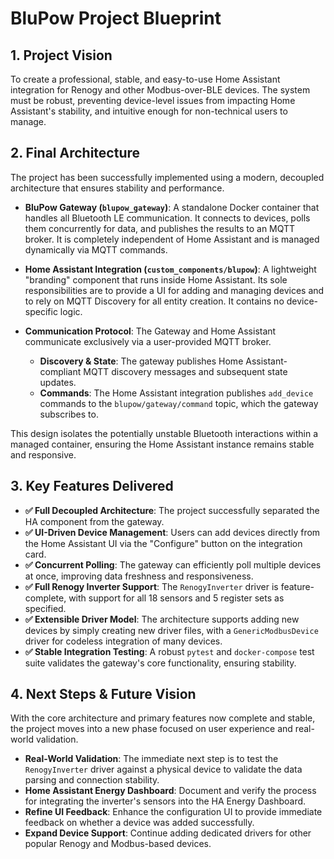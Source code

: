 # BluPow Project Blueprint

## 1. Project Vision

To create a professional, stable, and easy-to-use Home Assistant integration for Renogy and other Modbus-over-BLE devices. The system must be robust, preventing device-level issues from impacting Home Assistant's stability, and intuitive enough for non-technical users to manage.

## 2. Final Architecture

The project has been successfully implemented using a modern, decoupled architecture that ensures stability and performance.

*   **BluPow Gateway (`blupow_gateway`)**: A standalone Docker container that handles all Bluetooth LE communication. It connects to devices, polls them concurrently for data, and publishes the results to an MQTT broker. It is completely independent of Home Assistant and is managed dynamically via MQTT commands.

*   **Home Assistant Integration (`custom_components/blupow`)**: A lightweight "branding" component that runs inside Home Assistant. Its sole responsibilities are to provide a UI for adding and managing devices and to rely on MQTT Discovery for all entity creation. It contains no device-specific logic.

*   **Communication Protocol**: The Gateway and Home Assistant communicate exclusively via a user-provided MQTT broker.
    *   **Discovery & State**: The gateway publishes Home Assistant-compliant MQTT discovery messages and subsequent state updates.
    *   **Commands**: The Home Assistant integration publishes `add_device` commands to the `blupow/gateway/command` topic, which the gateway subscribes to.

This design isolates the potentially unstable Bluetooth interactions within a managed container, ensuring the Home Assistant instance remains stable and responsive.

## 3. Key Features Delivered

*   **✅ Full Decoupled Architecture**: The project successfully separated the HA component from the gateway.
*   **✅ UI-Driven Device Management**: Users can add devices directly from the Home Assistant UI via the "Configure" button on the integration card.
*   **✅ Concurrent Polling**: The gateway can efficiently poll multiple devices at once, improving data freshness and responsiveness.
*   **✅ Full Renogy Inverter Support**: The `RenogyInverter` driver is feature-complete, with support for all 18 sensors and 5 register sets as specified.
*   **✅ Extensible Driver Model**: The architecture supports adding new devices by simply creating new driver files, with a `GenericModbusDevice` driver for codeless integration of many devices.
*   **✅ Stable Integration Testing**: A robust `pytest` and `docker-compose` test suite validates the gateway's core functionality, ensuring stability.

## 4. Next Steps & Future Vision

With the core architecture and primary features now complete and stable, the project moves into a new phase focused on user experience and real-world validation.

*   **Real-World Validation**: The immediate next step is to test the `RenogyInverter` driver against a physical device to validate the data parsing and connection stability.
*   **Home Assistant Energy Dashboard**: Document and verify the process for integrating the inverter's sensors into the HA Energy Dashboard.
*   **Refine UI Feedback**: Enhance the configuration UI to provide immediate feedback on whether a device was added successfully.
*   **Expand Device Support**: Continue adding dedicated drivers for other popular Renogy and Modbus-based devices.
